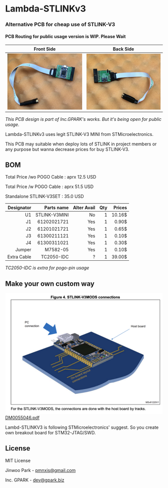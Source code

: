 Lambda-STLINKv3
=========================

### Alternative PCB for cheap use of STLINK-V3


#### PCB Routing for public usage version is WIP. Please Wait


Front Side | Back Side
---|:---:|
![old_pcb_front](Sample/old_front.jpeg)|![old_pcb_back](Sample/old_back.jpeg)
_This PCB design is part of Inc.GPARK's works. But it's being open for public usage._

Lambda-STLINKv3 uses legit STLINK-V3 MINI from STMicroelectronics.

This PCB may suitable when deploy lots of STLINK in project members or any purpose but wanna decrease prices for buy STLINK-V3.


BOM
-------------------------

Total Price /wo POGO Cable : aprx 12.5 USD

Total Price /w  POGO Cable : aprx 51.5 USD

Standalone STLINK-V3SET : 35.0 USD

Designator | Parts name | Alter Avail | Qty | Prices 
---:|---:|---:|---:|---:|
U1 | STLINK-V3MINI | No | 1 | 10.16$
J1 | 61202021721 | Yes | 1 | 0.90$
J2 | 61201021721 | Yes | 1 | 0.65$
J3 | 61300211121 | Yes | 1 | 0.10$
J4 | 61300311021 | Yes | 1 | 0.30$
Jumper | M7582-05 | Yes | 1 | 0.10$
Extra Cable | TC2050-IDC | ? | 1 | 39.00$


_TC2050-IDC is extra for pogo-pin usage_ 


Make your own custom way
-------------------------
![Example](Sample/otherway.png)
[DM0055046.pdf](https://www.st.com/resource/en/user_manual/dm00555046-stlinkv3mods-and-stlinkv3mini-mini-debuggersprogrammers-for-stm32-stmicroelectronics.pdf)

Lambd-STLINKV3 is following STMicroelectronics' suggest. So you create own breakout board for STM32-JTAG/SWD.


License
-------------------------
MIT License

Jinwoo Park - pmnxis@gmail.com

Inc. GPARK  - dev@gpark.biz
